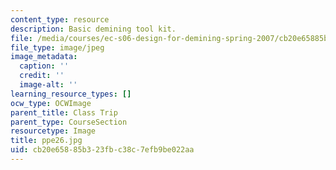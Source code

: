 ```yaml
---
content_type: resource
description: Basic demining tool kit.
file: /media/courses/ec-s06-design-for-demining-spring-2007/cb20e65885b323fbc38c7efb9be022aa_ppe26.jpg
file_type: image/jpeg
image_metadata:
  caption: ''
  credit: ''
  image-alt: ''
learning_resource_types: []
ocw_type: OCWImage
parent_title: Class Trip
parent_type: CourseSection
resourcetype: Image
title: ppe26.jpg
uid: cb20e658-85b3-23fb-c38c-7efb9be022aa
---
```

